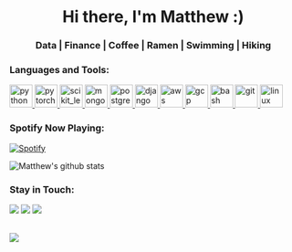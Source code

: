 <h1 align="center">Hi there, I'm Matthew :)</h1>
<h3 align="center">Data | Finance | Coffee | Ramen | Swimming | Hiking</h3>

### Languages and Tools:
<p align="left"> <a href="https://www.python.org" target="_blank"> <img src="https://devicons.github.io/devicon/devicon.git/icons/python/python-original.svg" alt="python" width="40" height="40"/> </a> <a href="https://pytorch.org/" target="_blank"> <img src="https://www.vectorlogo.zone/logos/pytorch/pytorch-icon.svg" alt="pytorch" width="40" height="40"/> </a> <a href="https://scikit-learn.org/" target="_blank"> <img src="https://upload.wikimedia.org/wikipedia/commons/0/05/Scikit_learn_logo_small.svg" alt="scikit_learn" width="40" height="40"/> </a> <a href="https://www.mongodb.com/" target="_blank"> <img src="https://devicons.github.io/devicon/devicon.git/icons/mongodb/mongodb-original-wordmark.svg" alt="mongodb" width="40" height="40"/> </a> <a href="https://www.postgresql.org" target="_blank"> <img src="https://devicons.github.io/devicon/devicon.git/icons/postgresql/postgresql-original-wordmark.svg" alt="postgresql" width="40" height="40"/> </a> <a href="https://www.djangoproject.com/" target="_blank"> <img src="https://devicons.github.io/devicon/devicon.git/icons/django/django-original.svg" alt="django" width="40" height="40"/> </a>   <a href="https://aws.amazon.com" target="_blank"> <img src="https://devicons.github.io/devicon/devicon.git/icons/amazonwebservices/amazonwebservices-original-wordmark.svg" alt="aws" width="40" height="40"/> </a> <a href="https://cloud.google.com" target="_blank"> <img src="https://www.vectorlogo.zone/logos/google_cloud/google_cloud-icon.svg" alt="gcp" width="40" height="40"/> </a> <a href="https://www.gnu.org/software/bash/" target="_blank"> <img src="https://www.vectorlogo.zone/logos/gnu_bash/gnu_bash-icon.svg" alt="bash" width="40" height="40"/> </a> <a href="https://git-scm.com/" target="_blank"> <img src="https://www.vectorlogo.zone/logos/git-scm/git-scm-icon.svg" alt="git" width="40" height="40"/> </a> <a href="https://www.linux.org/" target="_blank"> <img src="https://devicons.github.io/devicon/devicon.git/icons/linux/linux-original.svg" alt="linux" width="40" height="40"/> </a> </p>

### Spotify Now Playing: 
[![Spotify](https://githubreadme4.vercel.app/api/spotify)](https://open.spotify.com/user/q3wazyctbsoku5dnplnv4nwuc?si=bhBRDiQQR_-8SwHk9JkwtA)

![Matthew's github stats](https://github-readme-stats.vercel.app/api?username=mattnest&show_icons=true&theme=onedark)

### Stay in Touch:
<a href="https://www.linkedin.com/in/ming-hsiu-matthew-hu-4a0357148/"><img src="https://img.shields.io/badge/linkedin-%230077B5.svg?&style=for-the-badge&logo=linkedin&logoColor=white"></img></a>
<a href="https://www.facebook.com/mattNestNCTU/"><img src="https://img.shields.io/badge/facebook-%231877F2.svg?&style=for-the-badge&logo=facebook&logoColor=white"></img></a>
<a href="https://www.instagram.com/_mattnest_/"><img src="https://img.shields.io/badge/instagram-%23E4405F.svg?&style=for-the-badge&logo=instagram&logoColor=white"></img></a>

<br><img src="https://komarev.com/ghpvc/?username=mattNest&color=green" align="left">
